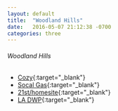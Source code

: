 ```yaml
---
layout: default
title:  "Woodland Hills"
date:   2016-05-07 21:12:38 -0700
categories: three
---
```

###### Woodland Hills
*   [Cozy](https://home.cozy.co/){:target="_blank"}
*   [Socal Gas](https://myaccount.socalgas.com/){:target="_blank"}
*   [21st/homesite](https://21st.homesite.com/onlineservicing){:target="_blank"}
*   [LA DWP](http://ladwp.com/){:target="_blank"}
